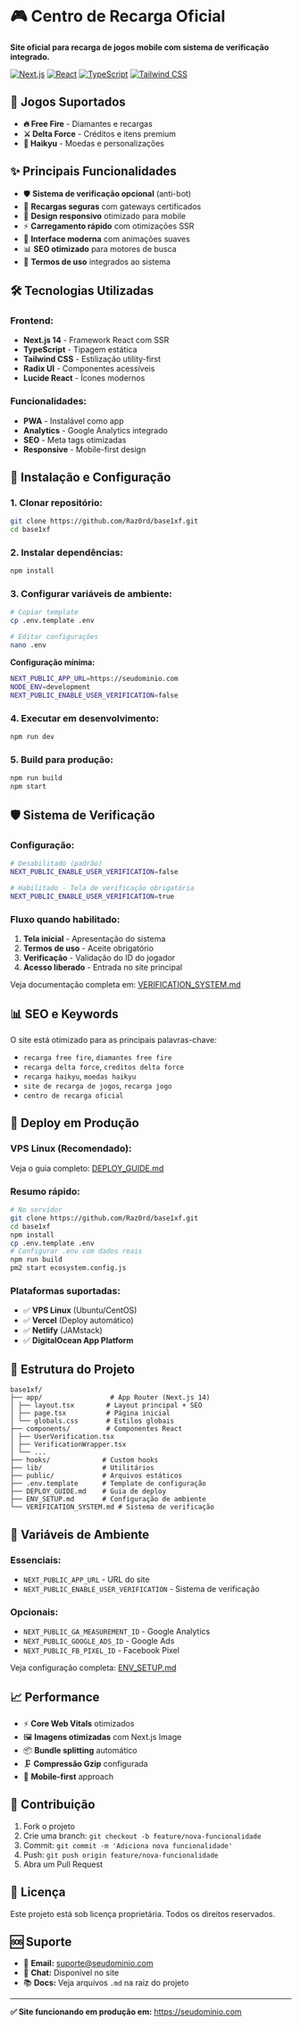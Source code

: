 # 🎮 Centro de Recarga Oficial

**Site oficial para recarga de jogos mobile com sistema de verificação integrado.**

[![Next.js](https://img.shields.io/badge/Next.js-14.2.16-black)](https://nextjs.org/)
[![React](https://img.shields.io/badge/React-18-blue)](https://reactjs.org/)
[![TypeScript](https://img.shields.io/badge/TypeScript-5-blue)](https://www.typescriptlang.org/)
[![Tailwind CSS](https://img.shields.io/badge/Tailwind-3.3.3-38B2AC)](https://tailwindcss.com/)

## 🚀 **Jogos Suportados**

- **🔥 Free Fire** - Diamantes e recargas
- **⚔️ Delta Force** - Créditos e itens premium  
- **🏐 Haikyu** - Moedas e personalizações

## ✨ **Principais Funcionalidades**

- 🛡️ **Sistema de verificação opcional** (anti-bot)
- 💎 **Recargas seguras** com gateways certificados
- 📱 **Design responsivo** otimizado para mobile
- ⚡ **Carregamento rápido** com otimizações SSR
- 🎨 **Interface moderna** com animações suaves
- 📊 **SEO otimizado** para motores de busca
- 🔐 **Termos de uso** integrados ao sistema

## 🛠️ **Tecnologias Utilizadas**

### **Frontend:**
- **Next.js 14** - Framework React com SSR
- **TypeScript** - Tipagem estática 
- **Tailwind CSS** - Estilização utility-first
- **Radix UI** - Componentes acessíveis
- **Lucide React** - Ícones modernos

### **Funcionalidades:**
- **PWA** - Instalável como app
- **Analytics** - Google Analytics integrado
- **SEO** - Meta tags otimizadas
- **Responsive** - Mobile-first design

## 🔧 **Instalação e Configuração**

### **1. Clonar repositório:**
```bash
git clone https://github.com/Raz0rd/base1xf.git
cd base1xf
```

### **2. Instalar dependências:**
```bash
npm install
```

### **3. Configurar variáveis de ambiente:**
```bash
# Copiar template
cp .env.template .env

# Editar configurações
nano .env
```

**Configuração mínima:**
```bash
NEXT_PUBLIC_APP_URL=https://seudominio.com
NODE_ENV=development
NEXT_PUBLIC_ENABLE_USER_VERIFICATION=false
```

### **4. Executar em desenvolvimento:**
```bash
npm run dev
```

### **5. Build para produção:**
```bash
npm run build
npm start
```

## 🛡️ **Sistema de Verificação**

### **Configuração:**
```bash
# Desabilitado (padrão)
NEXT_PUBLIC_ENABLE_USER_VERIFICATION=false

# Habilitado - Tela de verificação obrigatória  
NEXT_PUBLIC_ENABLE_USER_VERIFICATION=true
```

### **Fluxo quando habilitado:**
1. **Tela inicial** - Apresentação do sistema
2. **Termos de uso** - Aceite obrigatório
3. **Verificação** - Validação do ID do jogador
4. **Acesso liberado** - Entrada no site principal

Veja documentação completa em: [VERIFICATION_SYSTEM.md](./VERIFICATION_SYSTEM.md)

## 📊 **SEO e Keywords** 

O site está otimizado para as principais palavras-chave:

- `recarga free fire`, `diamantes free fire`
- `recarga delta force`, `creditos delta force`  
- `recarga haikyu`, `moedas haikyu`
- `site de recarga de jogos`, `recarga jogo`
- `centro de recarga oficial`

## 🚀 **Deploy em Produção**

### **VPS Linux (Recomendado):**
Veja o guia completo: [DEPLOY_GUIDE.md](./DEPLOY_GUIDE.md)

### **Resumo rápido:**
```bash
# No servidor
git clone https://github.com/Raz0rd/base1xf.git
cd base1xf
npm install
cp .env.template .env
# Configurar .env com dados reais
npm run build
pm2 start ecosystem.config.js
```

### **Plataformas suportadas:**
- ✅ **VPS Linux** (Ubuntu/CentOS)
- ✅ **Vercel** (Deploy automático)
- ✅ **Netlify** (JAMstack)
- ✅ **DigitalOcean App Platform**

## 📁 **Estrutura do Projeto**

```
base1xf/
├── app/                 # App Router (Next.js 14)
│ ├── layout.tsx        # Layout principal + SEO
│ ├── page.tsx          # Página inicial
│ └── globals.css       # Estilos globais
├── components/         # Componentes React
│ ├── UserVerification.tsx
│ ├── VerificationWrapper.tsx
│ └── ...
├── hooks/             # Custom hooks
├── lib/               # Utilitários
├── public/            # Arquivos estáticos
├── .env.template      # Template de configuração
├── DEPLOY_GUIDE.md    # Guia de deploy
├── ENV_SETUP.md       # Configuração de ambiente
└── VERIFICATION_SYSTEM.md # Sistema de verificação
```

## 🔐 **Variáveis de Ambiente**

### **Essenciais:**
- `NEXT_PUBLIC_APP_URL` - URL do site
- `NEXT_PUBLIC_ENABLE_USER_VERIFICATION` - Sistema de verificação

### **Opcionais:**
- `NEXT_PUBLIC_GA_MEASUREMENT_ID` - Google Analytics
- `NEXT_PUBLIC_GOOGLE_ADS_ID` - Google Ads
- `NEXT_PUBLIC_FB_PIXEL_ID` - Facebook Pixel

Veja configuração completa: [ENV_SETUP.md](./ENV_SETUP.md)

## 📈 **Performance**

- ⚡ **Core Web Vitals** otimizados
- 🖼️ **Imagens otimizadas** com Next.js Image
- 📦 **Bundle splitting** automático
- 🗜️ **Compressão Gzip** configurada
- 📱 **Mobile-first** approach

## 🤝 **Contribuição**

1. Fork o projeto
2. Crie uma branch: `git checkout -b feature/nova-funcionalidade`
3. Commit: `git commit -m 'Adiciona nova funcionalidade'`
4. Push: `git push origin feature/nova-funcionalidade`
5. Abra um Pull Request

## 📄 **Licença**

Este projeto está sob licença proprietária. Todos os direitos reservados.

## 🆘 **Suporte**

- 📧 **Email:** suporte@seudominio.com
- 💬 **Chat:** Disponível no site
- 📚 **Docs:** Veja arquivos `.md` na raiz do projeto

---

**✅ Site funcionando em produção em:** https://seudominio.com

